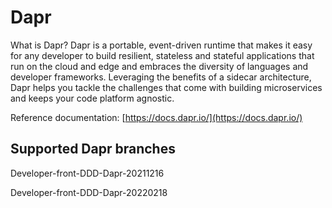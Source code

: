# Dapr

What is Dapr?
Dapr is a portable, event-driven runtime that makes it easy for any developer to build resilient, stateless and stateful applications that run on the cloud and edge and embraces the diversity of languages and developer frameworks. Leveraging the benefits of a sidecar architecture, Dapr helps you tackle the challenges that come with building microservices and keeps your code platform agnostic.

Reference documentation: [https://docs.dapr.io/](https://docs.dapr.io/)

## Supported Dapr branches

Developer-front-DDD-Dapr-20211216

Developer-front-DDD-Dapr-20220218

